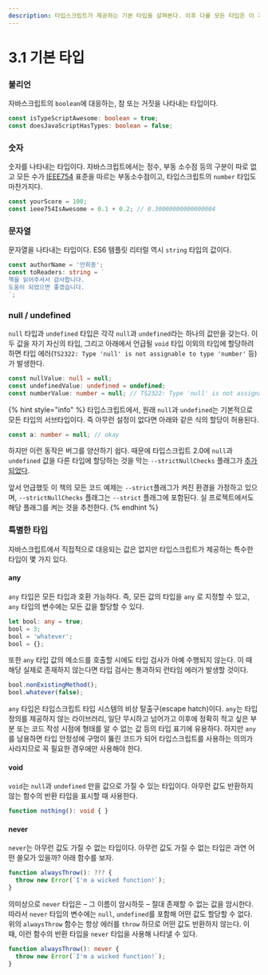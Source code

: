 ```yaml
---
description: 타입스크립트가 제공하는 기본 타입을 살펴본다. 이후 다룰 모든 타입은 이 기본 타입들로부터 파생된다.
---
```


# 3.1 기본 타입

### **불리언**

자바스크립트의 `boolean`에 대응하는, 참 또는 거짓을 나타내는 타입이다.

```typescript
const isTypeScriptAwesome: boolean = true;
const doesJavaScriptHasTypes: boolean = false;
```

### **숫자**

숫자를 나타내는 타입이다. 자바스크립트에서는 정수, 부동 소수점 등의 구분이 따로 없고 모든 수가 [IEEE754](https://ko.wikipedia.org/wiki/IEEE_754) 표준을 따르는 부동소수점이고, 타입스크립트의 `number` 타입도 마찬가지다.

```typescript
const yourScore = 100;
const ieee754IsAwesome = 0.1 + 0.2; // 0.30000000000000004
```

### **문자열**

문자열을 나타내는 타입이다. ES6 템플릿 리터럴 역시 `string` 타입의 값이다.

```typescript
const authorName = '안희종';
const toReaders: string = `
책을 읽어주셔서 감사합니다.
도움이 되었으면 좋겠습니다.
`;
```

### **null / undefined**

`null` 타입과 `undefined` 타입은 각각 `null`과 `undefined`라는 하나의 값만을 갖는다. 이 두 값을 자기 자신의 타입, 그리고 아래에서 언급될 `void` 타입 이외의 타입에 할당하려 하면 타입 에러\(`TS2322: Type 'null' is not assignable to type 'number'` 등\)가 발생한다. 

```typescript
const nullValue: null = null;
const undefinedValue: undefined = undefined;
const numberValue: number = null; // TS2322: Type 'null' is not assignable to type 'number'
```

{% hint style="info" %}
타입스크립트에서, 원래 `null`과 `undefined`는 기본적으로 모든 타입의 서브타입이다. 즉 아무런 설정이 없다면 아래와 같은 식의 할당이 허용된다.

```typescript
const a: number = null; // okay
```

하지만 이런 동작은 버그를 양산하기 쉽다. 때문에 타입스크립트 2.0에 `null`과 `undefined` 값을 다른 타입에 할당하는 것을 막는  `--strictNullChecks` 플래그가 [추가되었다](https://www.typescriptlang.org/docs/handbook/release-notes/typescript-2-0.html#--strictnullchecks).

앞서 언급했듯 이 책의 모든 코드 예제는 `--strict`플래그가 켜진 환경을 가정하고 있으며, `--strictNullChecks` 플래그는 `--strict` 플래그에 포함된다. 실 프로젝트에서도 해당 플래그를 켜는 것을 추천한다.
{% endhint %}

### **특별한 타입**

자바스크립트에서 직접적으로 대응되는 값은 없지만 타입스크립트가 제공하는 특수한 타입이 몇 가지 있다.

#### **any**

`any` 타입은 모든 타입과 호환 가능하다. 즉, 모든 값의 타입을 `any` 로 지정할 수 있고, `any` 타입의 변수에는 모든 값을 할당할 수 있다.

```typescript
let bool: any = true;
bool = 3;
bool = 'whatever';
bool = {};
```

또한 `any` 타입 값의 메소드를 호출할 시에도 타입 검사가 아예 수행되지 않는다. 이 때 해당 실제로 존재하지 않는다면 타입 검사는 통과하되 런타임 에러가 발생할 것이다.

```typescript
bool.nonExistingMethod();
bool.whatever(false);
```

`any` 타입은 타입스크립트 타입 시스템의 비상 탈출구\(escape hatch\)이다. `any`는 타입 정의를 제공하지 않는 라이브러리, 일단 무시하고 넘어가고 이후에 정확히 적고 싶은 부분 또는 코드 작성 시점에 형태를 알 수 없는 값 등의 타입 표기에 유용하다. 하지만 `any`를 남용하면 타입 안정성에 구멍이 뚫린 코드가 되어 타입스크립트를 사용하는 의의가 사라지므로 꼭 필요한 경우에만 사용해야 한다.

#### **void**

`void`는 `null`과 `undefined` 만을 값으로 가질 수 있는 타입이다. 아무런 값도 반환하지 않는 함수의 반환 타입을 표시할 때 사용한다.

```typescript
function nothing(): void { }
```

#### **never**

`never`는 아무런 값도 가질 수 없는 타입이다. 아무런 값도 가질 수 없는 타입은 과연 어떤 쓸모가 있을까? 아래 함수를 보자.

```typescript
function alwaysThrow(): ??? {
  throw new Error(`I'm a wicked function!`);
}
```

의미상으로 `never` 타입은 – 그 이름이 암시하듯 – 절대 존재할 수 없는 값을 암시한다. 따라서 `never` 타입의 변수에는 `null`, `undefined`를 포함해 어떤 값도 할당할 수 없다. 위의 `alwaysThrow` 함수는 항상 에러를 `throw` 하므로 어떤 값도 반환하지 않는다. 이 때, 이런 함수의 반환 타입을 `never` 타입을 사용해 나타낼 수 있다.

```typescript
function alwaysThrow(): never {
  throw new Error(`I'm a wicked function!`);
}
```

